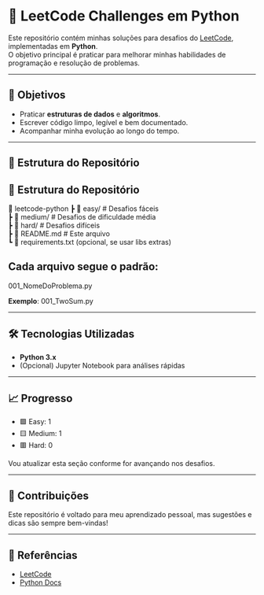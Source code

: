 # 🚀 LeetCode Challenges em Python

Este repositório contém minhas soluções para desafios do [LeetCode](https://leetcode.com/), implementadas em **Python**.  
O objetivo principal é praticar para melhorar minhas habilidades de programação e resolução de problemas.  

---

## 🎯 Objetivos
- Praticar **estruturas de dados** e **algoritmos**.  
- Escrever código limpo, legível e bem documentado.  
- Acompanhar minha evolução ao longo do tempo.  

---

## 📂 Estrutura do Repositório

## 📂 Estrutura do Repositório  
📁 leetcode-python
┣ 📂 easy/ # Desafios fáceis  
┣ 📂 medium/ # Desafios de dificuldade média  
┣ 📂 hard/ # Desafios difíceis  
┣ 📄 README.md # Este arquivo  
┗ 📄 requirements.txt (opcional, se usar libs extras)  

## Cada arquivo segue o padrão:

001_NomeDoProblema.py

**Exemplo**: 001_TwoSum.py

---

## 🛠️ Tecnologias Utilizadas  
- **Python 3.x**  
- (Opcional) Jupyter Notebook para análises rápidas  

---

## 📈 Progresso
- 🟩 Easy: 1
- 🟨 Medium: 1
- 🟥 Hard: 0


Vou atualizar esta seção conforme for avançando nos desafios.  

---

## 🤝 Contribuições  
Este repositório é voltado para meu aprendizado pessoal, mas sugestões e dicas são sempre bem-vindas!  

---

## 📌 Referências  
- [LeetCode](https://leetcode.com/)  
- [Python Docs](https://docs.python.org/3/)  